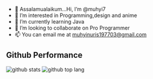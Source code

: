 - 👋 Assalamualaikum...Hi, I’m @muhyi7
- 👀 I’m interested in Programming,design and anime
- 🌱 I’m currently learning Java
- 💞️ I’m looking to collaborate on Pro Programmer
- 📫 You can email me at muhyinuris197703@gmail.com

## Github Performance
![github stats](https://github-readme-stats.vercel.app/api?username=muhyi7&show_icons=true&theme=tokyonight)
![github top lang](https://github-readme-stats.vercel.app/api/top-langs/?username=muhyi7&layout=compact&theme=tokyonight&langs_count=8)
